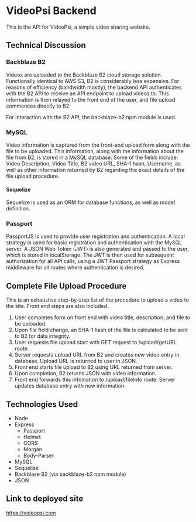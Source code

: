# VideoPsi Backend
This is the API for VideoPsi, a simple video sharing website.

## Technical Discussion
### Backblaze B2
Videos are uploaded to the Backblaze B2 cloud storage solution.  Functionally identical to AWS S3, B2 is considerably less expensive.  For reasons of efficiency (bandwidth mostly), the backend API authenticates with the B2 API to receive an API endpoint to upload videos to.  This information is then relayed to the front end of the user, and file upload commences directly to B2.

For interaction with the B2 API, the backblaze-b2 npm module is used.

### MySQL
Video information is captured from the front-end upload form along with the file to be uploaded.  This information, along with the information about the file from B2, is stored in a MySQL database.  Some of the fields include: Video Description, Video Title, B2 video URL, SHA-1 hash, Username, as well as other information returned by B2 regarding the exact details of the file upload procedure.

#### Sequelize
Sequelize is used as an ORM for database functions, as well as model definition.

### Passport
PassportJS is used to provide user registration and authentication.  A local strategy is used for basic registration and authentication with the MySQL server.  A JSON Web Token (JWT) is also generated and passed to the user, which is stored in localStorage.  The JWT is then used for subsequent authorization for all API calls, using a JWT Passport strategy as Express middleware for all routes where authentication is desired.

## Complete File Upload Procedure
This is an exhaustive step-by-step list of the procedure to upload a video to the site.  Front end steps are also included.
1. User completes form on front end with video title, description, and file to be uploaded.
2. Upon file field change, an SHA-1 hash of the file is calculated to be sent to B2 for data integrity.
3. User requests file upload start with GET request to /upload/getURL route.
4. Server requests upload URL from B2 and creates new video entry in database.  Upload URL is returned to user in JSON.
5. Front end starts file upload to B2 using URL returned from server.
6. Upon completion, B2 returns JSON with video information.
7. Front end forwards this infomation to /upload/fileInfo route.  Server updates database entry with new information.

## Technologies Used
* Node
* Express
  * Passport
  * Helmet
  * CORS
  * Morgan
  * Body-Parser
* MySQL
* Sequelize
* Backblaze B2 (via backblaze-b2 npm module)
* JSON

## Link to deployed site
https://videopsi.com
